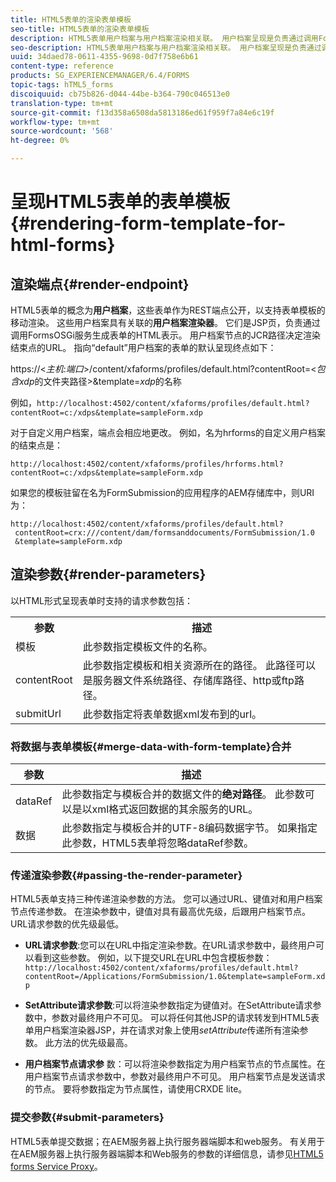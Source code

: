 ```yaml
---
title: HTML5表单的渲染表单模板
seo-title: HTML5表单的渲染表单模板
description: HTML5表单用户档案与用户档案渲染相关联。 用户档案呈现是负责通过调用FormsOSGi服务生成表单的HTML表示的JSP页。
seo-description: HTML5表单用户档案与用户档案渲染相关联。 用户档案呈现是负责通过调用FormsOSGi服务生成表单的HTML表示的JSP页。
uuid: 34daed78-0611-4355-9698-0d7f758e6b61
content-type: reference
products: SG_EXPERIENCEMANAGER/6.4/FORMS
topic-tags: hTML5_forms
discoiquuid: cb75b826-d044-44be-b364-790c046513e0
translation-type: tm+mt
source-git-commit: f13d358a6508da5813186ed61f959f7a84e6c19f
workflow-type: tm+mt
source-wordcount: '568'
ht-degree: 0%

---
```



# 呈现HTML5表单的表单模板{#rendering-form-template-for-html-forms}

## 渲染端点{#render-endpoint}

HTML5表单的概念为&#x200B;**用户档案**，这些表单作为REST端点公开，以支持表单模板的移动渲染。 这些用户档案具有关联的&#x200B;**用户档案渲染器**。 它们是JSP页，负责通过调用FormsOSGi服务生成表单的HTML表示。 用户档案节点的JCR路径决定渲染结束点的URL。 指向“default”用户档案的表单的默认呈现终点如下：

https://&lt;*主机*:*端口*>/content/xfaforms/profiles/default.html?contentRoot=&lt;*包含xdp*&#x200B;的文件夹路径>&amp;template=*xdp*&#x200B;的名称

例如，`http://localhost:4502/content/xfaforms/profiles/default.html?contentRoot=c:/xdps&template=sampleForm.xdp`

对于自定义用户档案，端点会相应地更改。 例如，名为hrforms的自定义用户档案的结束点是：

`http://localhost:4502/content/xfaforms/profiles/hrforms.html?contentRoot=c:/xdps&template=sampleForm.xdp`

如果您的模板驻留在名为FormSubmission的应用程序的AEM存储库中，则URI为：

```
http://localhost:4502/content/xfaforms/profiles/default.html?
 contentRoot=crx:///content/dam/formsanddocuments/FormSubmission/1.0
 &template=sampleForm.xdp
```

## 渲染参数{#render-parameters}

以HTML形式呈现表单时支持的请求参数包括：

<table> 
 <tbody> 
  <tr> 
   <th><strong>参数 </strong></th> 
   <th><strong>描述</strong></th> 
  </tr> 
  <tr> 
   <td>模板<br /> </td> 
   <td>此参数指定模板文件的名称。<br /> </td> 
  </tr> 
  <tr> 
   <td>contentRoot<br /> </td> 
   <td>此参数指定模板和相关资源所在的路径。 此路径可以是服务器文件系统路径、存储库路径、http或ftp路径。<br /> </td> 
  </tr> 
  <tr> 
   <td>submitUrl<br /> </td> 
   <td>此参数指定将表单数据xml发布到的url。<br /> </td> 
  </tr> 
 </tbody> 
</table>

### 将数据与表单模板{#merge-data-with-form-template}合并

| 参数 | 描述 |
|---|---|
| dataRef | 此参数指定与模板合并的数据文件的&#x200B;**绝对路径**。 此参数可以是以xml格式返回数据的其余服务的URL。 |
| 数据 | 此参数指定与模板合并的UTF-8编码数据字节。 如果指定此参数，HTML5表单将忽略dataRef参数。 |

### 传递渲染参数{#passing-the-render-parameter}

HTML5表单支持三种传递渲染参数的方法。 您可以通过URL、键值对和用户档案节点传递参数。 在渲染参数中，键值对具有最高优先级，后跟用户档案节点。 URL请求参数的优先级最低。

* **URL请求参数**:您可以在URL中指定渲染参数。在URL请求参数中，最终用户可以看到这些参数。 例如，以下提交URL在URL中包含模板参数：`http://localhost:4502/content/xfaforms/profiles/default.html?contentRoot=/Applications/FormSubmission/1.0&template=sampleForm.xdp`

* **SetAttribute请求参数**:可以将渲染参数指定为键值对。在SetAttribute请求参数中，参数对最终用户不可见。 可以将任何其他JSP的请求转发到HTML5表单用户档案渲染器JSP，并在请求对象上使用&#x200B;*setAttribute*&#x200B;传递所有渲染参数。 此方法的优先级最高。

* **用户档案节点请求参** 数：可以将渲染参数指定为用户档案节点的节点属性。在用户档案节点请求参数中，参数对最终用户不可见。 用户档案节点是发送请求的节点。 要将参数指定为节点属性，请使用CRXDE lite。

### 提交参数{#submit-parameters}

HTML5表单提交数据；在AEM服务器上执行服务器端脚本和web服务。 有关用于在AEM服务器上执行服务器端脚本和Web服务的参数的详细信息，请参见[HTML5 forms Service Proxy](/help/forms/using/service-proxy.md)。

